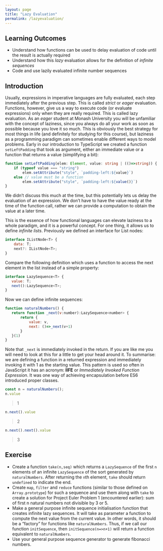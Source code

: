 ```yaml
---
layout: page
title: "Lazy Evaluation"
permalink: /lazyevaluation/
---
```



## Learning Outcomes

- Understand how functions can be used to delay evaluation of code until the result is actually required
- Understand how this *lazy* evaluation allows for the definition of *infinite sequences*
- Code and use lazily evaluated infinite number sequences

## Introduction

Usually, expressions in imperative languages are fully evaluated, each step immediately after the previous step.  This is called *strict* or *eager* evaluation.  Functions, however, give us a way to execute code (or evaluate expressions) only when they are really required.  This is called lazy evaluation.  As an *eager* student at Monash University you will be unfamiliar with the concept of laziness, since you always do all your work as soon as possible because you love it so much.  This is obviously the best strategy for most things in life (and definitely for studying for this course), but laziness as a programming paradigm can sometimes enable different ways to model problems.  Early in our introduction to TypeScript we created a function ```setLeftPadding``` that took as argument, either an immediate value or a function that returns a value (simplifying a bit):

```typescript
function setLeftPadding(elem: Element, value: string | (()=>string)) {
    if (typeof value === "string")
        elem.setAttribute("style", `padding-left:${value}`)
    else // value must be a function
        elem.setAttribute("style", `padding-left:${value()}`)
}
```

We didn’t discuss this much at the time, but this potentially lets us delay the evaluation of an expression.  We don’t have to have the value ready at the time of the function call, rather we can provide a computation to obtain the value at a later time.

This is the essence of how functional languages can elevate laziness to a whole paradigm, and it is a powerful concept.  For one thing, it allows us to define *infinite lists*.  Previously we defined an interface for List nodes:

```javascript
interface IListNode<T> {
    data: T;
    next?: IListNode<T>;
}
```

Compare the following definition which uses a function to access the next element in the list instead of a simple property:

```javascript
interface LazySequence<T> {
   value: T;
   next():LazySequence<T>;
}
```

Now we can define infinite sequences:

```javascript
function naturalNumbers() {
   return function _next(v:number):LazySequence<number> {
       return {
           value: v,
           next: ()=>_next(v+1)
       }
   }(1)
}
```

Note that ```_next``` is immediately invoked in the return.  If you are like me you will need to look at this for a little to get your head around it.  To summarise: we are defining a function in a returned expression and immediately invoking it with 1 as the starting value.  This pattern is used so often in JavaScript it has an acronym: **IIFE** or *Immediately Invoked Function Expression*.  It was one way of achieving encapsulation before ES6 introduced proper classes.

```javascript
const n = naturalNumbers();
n.value
```

> 1

```javascript
n.next().value
```

> 2

```javascript
n.next().next().value
```

> 3

## Exercise

* Create a function ```take(n,seq)``` which returns a ```LazySequence``` of the first ```n``` elements of an infinite ```LazySequence``` of the sort generated by ```naturalNumbers```.  After returning the ```n```th element, ```take``` should return ```undefined``` to indicate the end.
* Create ```map```, ```filter``` and ```reduce``` functions (similar to those defined on ```Array.prototype```) for such a sequence and use them along with ```take``` to create a solution for Project Euler Problem 1 (encountered earlier): sum of first n natural numbers not divisible by 3 or 5.
* Make a general purpose infinite sequence initialisation function that creates infinite lazy sequences.  It will take as parameter a function to compute the next value from the current value.  In other words, it should be a “factory” for functions like ```naturalNumbers```.  Thus, if we call our function ```initSequence```, then ```initSequence(n=>n+1)``` will return a function equivalent to ```naturalNumbers```.
* Use your general purpose sequence generator to generate fibonacci numbers.
